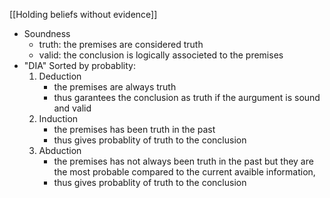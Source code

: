 [[Holding beliefs without evidence]]

- Soundness
	- truth: the premises are considered truth
	- valid: the conclusion is logically associeted to the premises
- "DIA" Sorted by probablity:
	1. Deduction
		- the premises are always truth 
		- thus garantees the conclusion as truth if the aurgument is sound and valid
	2. Induction
		- the premises has been truth in the past 
		- thus gives probablity of truth to the conclusion
	3. Abduction
		- the premises has not always been truth in the past but they are the most probable compared to the current avaible information, 
		- thus gives probablity of truth to the conclusion